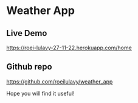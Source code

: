 # Weather App

## Live Demo

https://roei-lulavy-27-11-22.herokuapp.com/home

## Github repo

https://github.com/roeilulavy/weather_app

Hope you will find it useful!

